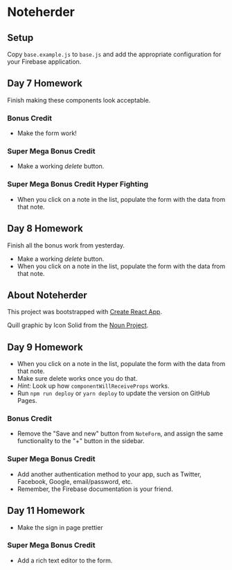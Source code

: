 # Noteherder

## Setup

Copy `base.example.js` to `base.js` and add the appropriate configuration for your Firebase application.

## Day 7 Homework

Finish making these components look acceptable.

### Bonus Credit

* Make the form work!

### Super Mega Bonus Credit

* Make a working _delete_ button.

### Super Mega Bonus Credit Hyper Fighting

* When you click on a note in the list, populate the form with the data from that note.

## Day 8 Homework

Finish all the bonus work from yesterday.

* Make a working _delete_ button.
* When you click on a note in the list, populate the form with the data from that note.

## About Noteherder

This project was bootstrapped with [Create React App](https://github.com/facebookincubator/create-react-app).

Quill graphic by Icon Solid from the [Noun Project](https://thenounproject.com/).

## Day 9 Homework

* When you click on a note in the list, populate the form with the data from that note.
* Make sure delete works once you do that.
* _Hint:_ Look up how `componentWillReceiveProps` works.
* Run `npm run deploy` or `yarn deploy` to update the version on GitHub Pages.

### Bonus Credit

* Remove the "Save and new" button from `NoteForm`, and assign the same functionality to the "+" button in the sidebar.

### Super Mega Bonus Credit

* Add another authentication method to your app, such as Twitter, Facebook, Google, email/password, etc.
* Remember, the Firebase documentation is your friend.

## Day 11 Homework

* Make the sign in page prettier

### Super Mega Bonus Credit

* Add a rich text editor to the form.
